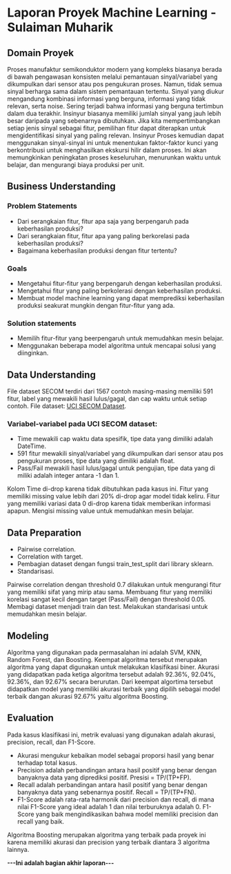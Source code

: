 # Laporan Proyek Machine Learning - Sulaiman Muharik

## Domain Proyek

Proses manufaktur semikonduktor modern yang kompleks biasanya berada di bawah pengawasan konsisten melalui pemantauan sinyal/variabel yang dikumpulkan dari sensor atau pos pengukuran proses. Namun, tidak semua sinyal berharga sama dalam sistem pemantauan tertentu. Sinyal yang diukur mengandung kombinasi informasi yang berguna, informasi yang tidak relevan, serta noise. Sering terjadi bahwa informasi yang berguna tertimbun dalam dua terakhir. Insinyur biasanya memiliki jumlah sinyal yang jauh lebih besar daripada yang sebenarnya dibutuhkan. Jika kita mempertimbangkan setiap jenis sinyal sebagai fitur, pemilihan fitur dapat diterapkan untuk mengidentifikasi sinyal yang paling relevan. Insinyur Proses kemudian dapat menggunakan sinyal-sinyal ini untuk menentukan faktor-faktor kunci yang berkontribusi untuk menghasilkan ekskursi hilir dalam proses. Ini akan memungkinkan peningkatan proses keseluruhan, menurunkan waktu untuk belajar, dan mengurangi biaya produksi per unit.


## Business Understanding

### Problem Statements

- Dari serangkaian fitur, fitur apa saja yang berpengaruh pada keberhasilan produksi?
- Dari serangkaian fitur, fitur apa yang paling berkorelasi pada keberhasilan produksi? 
- Bagaimana keberhasilan produksi dengan fitur tertentu?

### Goals

- Mengetahui fitur-fitur yang berpengaruh dengan keberhasilan produksi.
- Mengetahui fitur yang paling berkolerasi dengan keberhasilan produksi.
- Membuat model machine learning yang dapat memprediksi keberhasilan produksi seakurat mungkin dengan fitur-fitur yang ada.

### Solution statements
- Memilih fitur-fitur yang beerpengaruh untuk memudahkan mesin belajar.
- Menggunakan beberapa model algoritma untuk mencapai solusi yang diinginkan.


## Data Understanding

File dataset SECOM terdiri dari 1567 contoh masing-masing memiliki 591 fitur, label yang mewakili hasil lulus/gagal, dan cap waktu untuk setiap contoh. File dataset: [UCI SECOM Dataset](https://www.kaggle.com/paresh2047/uci-semcom).

### Variabel-variabel pada UCI SECOM dataset:
- Time mewakili cap waktu data spesifik, tipe data yang dimiliki adalah DateTime.
- 591 fitur mewakili sinyal/variabel yang dikumpulkan dari sensor atau pos pengukuran proses, tipe data yang dimiliki adalah float.
- Pass/Fail mewakili hasil lulus/gagal untuk pengujian, tipe data yang di miliki adalah integer antara -1 dan 1.

Kolom Time di-drop karena tidak dibutuhkan pada kasus ini. Fitur yang memiliki missing value lebih dari 20% di-drop agar model tidak keliru. Fitur yang memiliki variasi data 0 di-drop karena tidak memberikan informasi apapun. Mengisi missing value untuk memudahkan mesin belajar.


## Data Preparation

- Pairwise correlation.
- Correlation with target.
- Pembagian dataset dengan fungsi train_test_split dari library sklearn.
- Standarisasi.

Pairwise correlation dengan threshold 0.7 dilakukan untuk mengurangi fitur yang memiliki sifat yang mirip atau sama. Membuang fitur yang memiliki korelasi sangat kecil dengan target (Pass/Fail) dengan threshold 0.05. Membagi dataset menjadi train dan test. Melakukan standarisasi untuk memudahkan mesin belajar. 


## Modeling

Algoritma yang digunakan pada permasalahan ini adalah SVM, KNN, Random Forest, dan Boosting. Keempat algoritma tersebut merupakan algoritma yang dapat digunakan untuk melakukan klasifikasi biner. Akurasi yang didapatkan pada ketiga algoritma tersebut adalah 92.36%, 92.04%, 92.36%, dan 92.67% secara berurutan. Dari keempat algortima tersebut didapatkan model yang memiliki akurasi terbaik yang dipilih sebagai model terbaik dangan akurasi 92.67% yaitu algoritma Boosting.


## Evaluation

Pada kasus klasifikasi ini, metrik evaluasi yang digunakan adalah akurasi, precision, recall, dan F1-Score.
- Akurasi mengukur kebaikan model sebagai proporsi hasil yang benar terhadap total kasus.
- Precision adalah perbandingan antara hasil positif yang benar dengan banyaknya data yang diprediksi positif. Presisi = TP/(TP+FP).
- Recall adalah perbandingan antara hasil positif yang benar dengan banyaknya data yang sebenarnya positif. Recall = TP/(TP+FN).
- F1-Score adalah rata-rata harmonik dari precision dan recall, di mana nilai F1-Score yang ideal adalah 1 dan nilai terburuknya adalah 0. F1-Score yang baik mengindikasikan bahwa model memiliki precision dan recall yang baik. 

Algoritma Boosting merupakan algoritma yang terbaik pada proyek ini karena memiliki akurasi dan precision yang terbaik diantara 3 algoritma lainnya.


**---Ini adalah bagian akhir laporan---**

